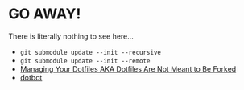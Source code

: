 # GO AWAY! 

There is literally nothing to see here…

 + `git submodule update --init --recursive`
 + `git submodule update --init --remote`
 + [Managing Your Dotfiles AKA Dotfiles Are Not Meant to Be Forked](https://www.anishathalye.com/2014/08/03/managing-your-dotfiles/)
 + [dotbot](https://github.com/anishathalye/dotbot)
